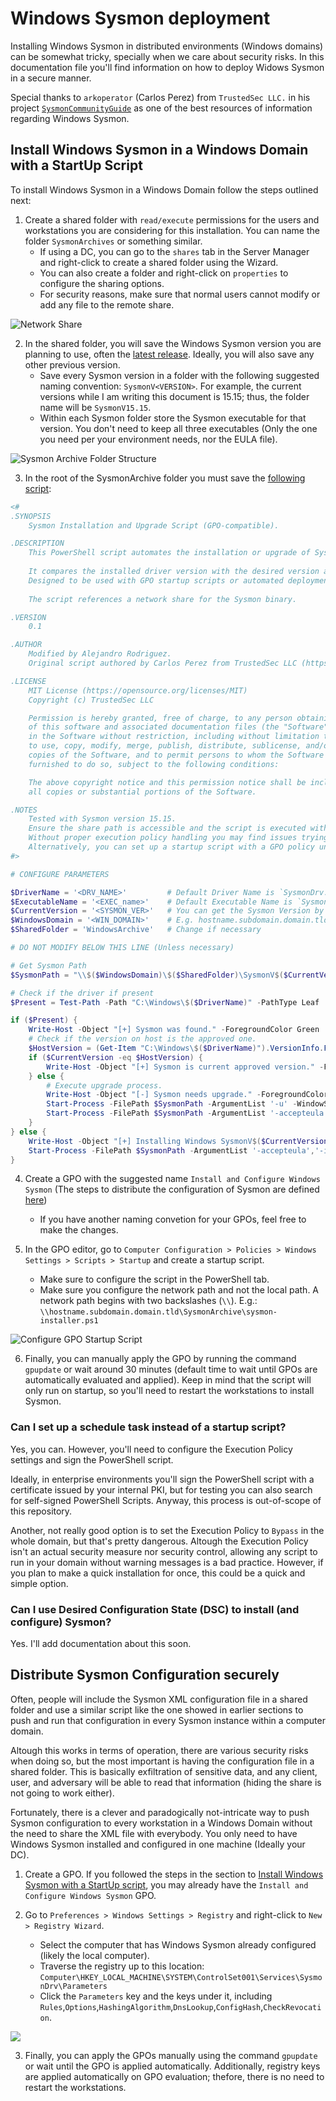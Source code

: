 # Windows Sysmon deployment

Installing Windows Sysmon in distributed environments (Windows domains) can be somewhat tricky, specially when we care about security risks. In this documentation file you'll find information on how to deploy Widows Sysmon in a secure manner.

Special thanks to `arkoperator` (Carlos Perez) from `TrustedSec LLC.` in his  project [`SysmonCommunityGuide`](github.com/trustedsec/SysmonCommunityGuide/tree/master) as one of the best resources of information regarding Windows Sysmon.

## Install Windows Sysmon in a Windows Domain with a StartUp Script

To install Windows Sysmon in a Windows Domain follow the steps outlined next:

1. Create a shared folder with `read/execute` permissions for the users and workstations you are considering for this installation. You can name the folder `SysmonArchives` or something similar.
    - If using a DC, you can go to the `shares` tab in the Server Manager and right-click to create a shared folder using the Wizard.
    - You can also create a folder and right-click on `properties` to configure the sharing options.
    - For security reasons, make sure that normal users cannot modify or add any file to the remote share.

![Network Share](/media/servermanager_shares_sysmonarchive.png)

2. In the shared folder, you will save the Windows Sysmon version you are planning to use, often the [latest release](https://learn.microsoft.com/en-us/sysinternals/downloads/sysmon). Ideally, you will also save any other previous version.
    - Save every Sysmon version in a folder with the following suggested naming convention: `SysmonV<VERSION>`. For example, the current versions while I am writing this document is 15.15; thus, the folder name will be `SysmonV15.15`.
    - Within each Sysmon folder store the Sysmon executable for that version. You don't need to keep all three executables (Only the one you need per your environment needs, nor the EULA file).

![Sysmon Archive Folder Structure](/media/sysmonarchive_folder.png)

3. In the root of the SysmonArchive folder you must save the [following script](./../sysmon-installer.ps1):

```PowerShell
<#
.SYNOPSIS
    Sysmon Installation and Upgrade Script (GPO-compatible).

.DESCRIPTION
    This PowerShell script automates the installation or upgrade of Sysmon (System Monitor) on Windows endpoints.
    
    It compares the installed driver version with the desired version and installs or upgrades Sysmon accordingly.
    Designed to be used with GPO startup scripts or automated deployment processes.
    
    The script references a network share for the Sysmon binary.

.VERSION
    0.1

.AUTHOR
    Modified by Alejandro Rodriguez.
    Original script authored by Carlos Perez from TrustedSec LLC (https://www.trustedsec.com), under the MIT License.

.LICENSE
    MIT License (https://opensource.org/licenses/MIT)
    Copyright (c) TrustedSec LLC

    Permission is hereby granted, free of charge, to any person obtaining a copy
    of this software and associated documentation files (the "Software"), to deal
    in the Software without restriction, including without limitation the rights
    to use, copy, modify, merge, publish, distribute, sublicense, and/or sell
    copies of the Software, and to permit persons to whom the Software is
    furnished to do so, subject to the following conditions:

    The above copyright notice and this permission notice shall be included in
    all copies or substantial portions of the Software.

.NOTES
    Tested with Sysmon version 15.15.
    Ensure the share path is accessible and the script is executed with administrative privileges.
    Without proper execution policy handling you may find issues trying to run this script from the UNC path.
    Alternatively, you can set up a startup script with a GPO policy under Policies > Windows Settings > Scripts.
#>

# CONFIGURE PARAMETERS

$DriverName = '<DRV_NAME>'         # Default Driver Name is `SysmonDrv.sys`
$ExecutableName = '<EXEC_name>'    # Default Executable Name is `Sysmon.exe`
$CurrentVersion = '<SYSMON_VER>'   # You can get the Sysmon Version by running the command `Sysmon.exe -c`
$WindowsDomain = '<WIN_DOMAIN>'    # E.g. hostname.subdomain.domain.tld
$SharedFolder = 'WindowsArchive'   # Change if necessary

# DO NOT MODIFY BELOW THIS LINE (Unless necessary)

# Get Sysmon Path
$SysmonPath = "\\$($WindowsDomain)\$($SharedFolder)\SysmonV$($CurrentVersion)\$($ExecutableName)"

# Check if the driver if present
$Present = Test-Path -Path "C:\Windows\$($DriverName)" -PathType Leaf

if ($Present) {
    Write-Host -Object "[+] Sysmon was found." -ForegroundColor Green
    # Check if the version on host is the approved one.
    $HostVersion = (Get-Item "C:\Windows\$($DriverName)").VersionInfo.FileVersion
    if ($CurrentVersion -eq $HostVersion) {
        Write-Host -Object "[+] Sysmon is current approved version." -ForegroundColor Green
    } else {
        # Execute upgrade process.
        Write-Host -Object "[-] Sysmon needs upgrade." -ForegroundColor Red
        Start-Process -FilePath $SysmonPath -ArgumentList '-u' -WindowStyle Hidden
        Start-Process -FilePath $SysmonPath -ArgumentList '-accepteula','-i' -WindowStyle Hidden
    }
} else {
    Write-Host -Object "[+] Installing Windows SysmonV$($CurrentVersion)" -ForegroundColor Green
    Start-Process -FilePath $SysmonPath -ArgumentList '-accepteula','-i' -WindowStyle Hidden
}
```

4. Create a GPO with the suggested name `Install and Configure Windows Sysmon` (The steps to distribute the configuration of Sysmon are defined [here](#distribute-sysmon-configuration-securely))
    - If you have another naming convetion for your GPOs, feel free to make the changes.

5. In the GPO editor, go to `Computer Configuration > Policies > Windows Settings > Scripts > Startup` and create a startup script.
    - Make sure to configure the script in the PowerShell tab.
    - Make sure you configure the network path and not the local path. A network path begins with two backslashes (`\\`). E.g.: `\\hostname.subdomain.domain.tld\SysmonArchive\sysmon-installer.ps1`

![Configure GPO Startup Script](/media/startup_script_sysmoninstaller.png)

6. Finally, you can manually apply the GPO by running the command `gpupdate` or wait around 30 minutes (default time to wait until GPOs are automatically evaluated and applied). Keep in mind that the script will only run on startup, so you'll need to restart the workstations to install Sysmon.

### Can I set up a schedule task instead of a startup script?

Yes, you can. However, you'll need to configure the Execution Policy settings and sign the PowerShell script.

Ideally, in enterprise environments you'll sign the PowerShell script with a certificate issued by your internal PKI, but for testing you can also search for self-signed PowerShell Scripts. Anyway, this process is out-of-scope of this repository.

Another, not really good option is to set the Execution Policy to `Bypass` in the whole domain, but that's pretty dangerous. Altough the Execution Policy isn't an actual security measure nor security control, allowing any script to run in your domain without warning messages is a bad practice. However, if you plan to make a quick installation for once, this could be a quick and simple option.

### Can I use Desired Configuration State (DSC) to install (and configure) Sysmon?

Yes. I'll add documentation about this soon.

## Distribute Sysmon Configuration securely

Often, people will include the Sysmon XML configuration file in a shared folder and use a similar script like the one showed in earlier sections to push and run that configuration in every Sysmon instance within a computer domain.

Altough this works in terms of operation, there are various security risks when doing so, but the most important is having the configuration file in a shared folder. This is basically exfiltration of sensitive data, and any client, user, and adversary will be able to read that information (hiding the share is not going to work either).

Fortunately, there is a clever and paradogically not-intricate way to push Sysmon configuration to every workstation in a Windows Domain without the need to share the XML file with everybody. You only need to have Windows Sysmon installed and configured in one machine (Ideally your DC).

1. Create a GPO. If you followed the steps in the section to [Install Windows Sysmon with a StartUp script](#install-windows-sysmon-in-a-windows-domain-with-a-startup-script), you may already have the `Install and Configure Windows Sysmon` GPO.

2. Go to `Preferences > Windows Settings > Registry` and right-click to `New > Registry Wizard`.
    - Select the computer that has Windows Sysmon already configured (likely the local computer).
    - Traverse the registry up to this location: `Computer\HKEY_LOCAL_MACHINE\SYSTEM\ControlSet001\Services\SysmonDrv\Parameters`
    - Click the `Parameters` key and the keys under it, including `Rules`,`Options`,`HashingAlgorithm`,`DnsLookup`,`ConfigHash`,`CheckRevocation`.

![](/media/sysmon_distributeconfig_registry.png)

3. Finally, you can apply the GPOs manually using the command `gpupdate` or wait until the GPO is applied automatically. Additionally, registry keys are applied automatically on GPO evaluation; thefore, there is no need to restart the workstations.